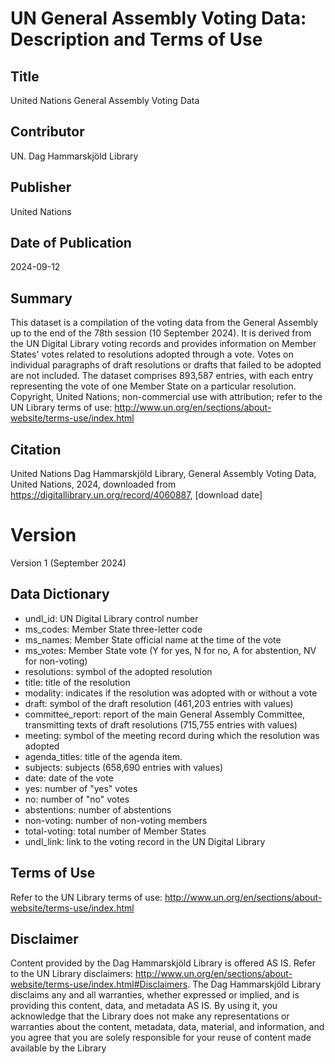# UN General Assembly Voting Data: Description and Terms of Use

## Title
United Nations General Assembly Voting Data

## Contributor
UN. Dag Hammarskjöld Library

## Publisher
United Nations

## Date of Publication
2024-09-12

## Summary
This dataset is a compilation of the voting data from the General Assembly up to the end of the 78th session (10 September 2024). It is derived from the UN Digital Library voting records and provides information on Member States' votes related to resolutions adopted through a vote. Votes on individual paragraphs of draft resolutions or drafts that failed to be adopted are not included. The dataset comprises 893,587 entries, with each entry representing the vote of one Member State on a particular resolution.
Copyright, United Nations; non-commercial use with attribution; refer to the UN Library terms of use: http://www.un.org/en/sections/about-website/terms-use/index.html

## Citation
United Nations Dag Hammarskjöld Library, General Assembly Voting Data, United Nations, 2024, downloaded from https://digitallibrary.un.org/record/4060887, [download date]

# Version
Version 1 (September 2024)

## Data Dictionary
* undl_id: UN Digital Library control number
* ms_codes: Member State three-letter code
* ms_names: Member State official name at the time of the vote
* ms_votes: Member State vote (Y for yes, N for no, A for abstention, NV for non-voting)
* resolutions: symbol of the adopted resolution
* title: title of the resolution
* modality: indicates if the resolution was adopted with or without a vote
* draft: symbol of the draft resolution (461,203 entries with values)
* committee_report: report of the main General Assembly Committee, transmitting texts of draft resolutions (715,755 entries with values)
* meeting: symbol of the meeting record during which the resolution was adopted
* agenda_titles: title of the agenda item.
* subjects: subjects (658,690 entries with values)
* date: date of the vote
* yes: number of "yes" votes
* no: number of "no" votes
* abstentions: number of abstentions
* non-voting: number of non-voting members
* total-voting: total number of Member States
* undl_link: link to the voting record in the UN Digital Library

## Terms of Use
Refer to the UN Library terms of use: http://www.un.org/en/sections/about-website/terms-use/index.html

## Disclaimer
Content provided by the Dag Hammarskjöld Library is offered AS IS. Refer to the UN Library disclaimers: http://www.un.org/en/sections/about-website/terms-use/index.html#Disclaimers. The Dag Hammarskjöld Library disclaims any and all warranties, whether expressed or implied, and is providing this content, data, and metadata AS IS. By using it, you acknowledge that the Library does not make any representations or warranties about the content, metadata, data, material, and information, and you agree that you are solely responsible for your reuse of content made available by the Library